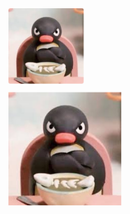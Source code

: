 <img algin=center width=150 style="border-radius:4px" src="./assets/docs/pingu.png"/>

![](./assets/docs/pingu.png)
